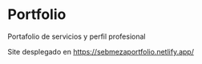 # Portfolio
Portafolio de servicios y perfil profesional

Site desplegado en https://sebmezaportfolio.netlify.app/

